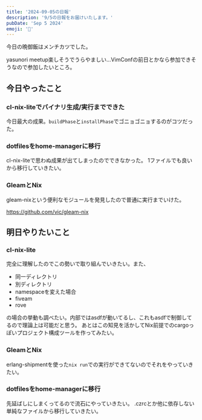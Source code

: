 ```yaml
---
title: '2024-09-05の日報'
description: '9/5の日報をお届けいたします。'
pubDate: 'Sep 5 2024'
emoji: '🦊'
---
```


今日の晩御飯はメンチカツでした。

yasunori
meetup楽しそうでうらやましい...VimConfの前日とかなら参加できそうなので参加したいところ。

## 今日やったこと

### cl-nix-liteでバイナリ生成/実行までできた

今日最大の成果。`buildPhase`と`installPhase`でゴニョゴニョするのがコツだった。

### dotfilesをhome-managerに移行

cl-nix-liteで思わぬ成果が出てしまったのでできなかった。
1ファイルでも良いから移行していきたい。

### GleamとNix

gleam-nixという便利なモジュールを発見したので普通に実行までいけた。

https://github.com/vic/gleam-nix

## 明日やりたいこと

### cl-nix-lite

完全に理解したのでこの勢いで取り組んでいきたい。また、

- 同一ディレクトリ
- 別ディレクトリ
- namespaceを変えた場合
- fiveam
- rove

の場合の挙動も調べたい。内部ではasdfが動いてるし、これもasdfで制御してるので理論上は可能だと思う。
あとはこの知見を活かしてNix前提でのcargoっぽいプロジェクト構成ツールを作ってみたい。

### GleamとNix

erlang-shipmentを使った`nix run`での実行ができてないのでそれをやっていきたい。

### dotfilesをhome-managerに移行

先延ばしにしまくってるので流石にやっていきたい。
.czrcとか他に依存しない単純なファイルから移行していきたい。
